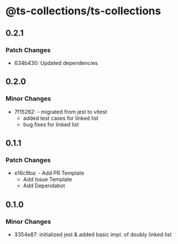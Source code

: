# @ts-collections/ts-collections

## 0.2.1

### Patch Changes

- 634b430: Updated dependencies

## 0.2.0

### Minor Changes

- 7f15262: - migrated from jest to vitest
  - added test cases for linked list
  - bug fixes for linked list

## 0.1.1

### Patch Changes

- e16c9ba: - Add PR Template
  - Add Issue Template
  - Add Dependabot

## 0.1.0

### Minor Changes

- 3354e87: initialized jest & added basic impl. of doubly linked list
